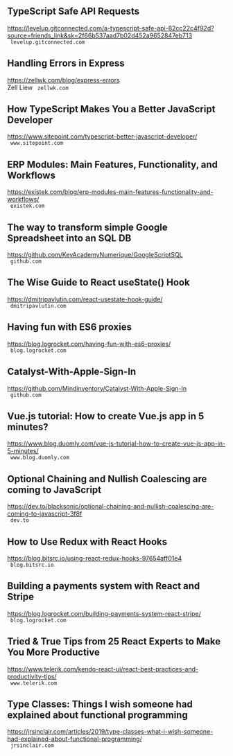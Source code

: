 ## TypeScript Safe API Requests  
https://levelup.gitconnected.com/a-typescript-safe-api-82cc22c4f92d?source=friends_link&sk=2f66b537aad7b02d452a9652847eb713  
 ` levelup.gitconnected.com`
  

## Handling Errors in Express  
https://zellwk.com/blog/express-errors  
Zell Liew ` zellwk.com`
  

## How TypeScript Makes You a Better JavaScript Developer  
https://www.sitepoint.com/typescript-better-javascript-developer/  
 ` www.sitepoint.com`
  

## ERP Modules: Main Features, Functionality, and Workflows  
https://existek.com/blog/erp-modules-main-features-functionality-and-workflows/  
 ` existek.com`
  

## The way to transform simple Google Spreadsheet into an SQL DB  
https://github.com/KevAcademyNumerique/GoogleScriptSQL  
 ` github.com`
  

## The Wise Guide to React useState() Hook  
https://dmitripavlutin.com/react-usestate-hook-guide/  
 ` dmitripavlutin.com`
  

## Having fun with ES6 proxies  
https://blog.logrocket.com/having-fun-with-es6-proxies/  
 ` blog.logrocket.com`
  

## Catalyst-With-Apple-Sign-In  
https://github.com/Mindinventory/Catalyst-With-Apple-Sign-In  
 ` github.com`
  

## Vue.js tutorial: How to create Vue.js app in 5 minutes?  
https://www.blog.duomly.com/vue-js-tutorial-how-to-create-vue-js-app-in-5-minutes/  
 ` www.blog.duomly.com`
  

## Optional Chaining and Nullish Coalescing are coming to JavaScript  
https://dev.to/blacksonic/optional-chaining-and-nullish-coalescing-are-coming-to-javascript-3f8f  
 ` dev.to`
  

## How to Use Redux with React Hooks  
https://blog.bitsrc.io/using-react-redux-hooks-97654aff01e4  
 ` blog.bitsrc.io`
  

## Building a payments system with React and Stripe  
https://blog.logrocket.com/building-payments-system-react-stripe/  
 ` blog.logrocket.com`
  

## Tried & True Tips from 25 React Experts to Make You More Productive  
https://www.telerik.com/kendo-react-ui/react-best-practices-and-productivity-tips/  
 ` www.telerik.com`
  

## Type Classes: Things I wish someone had explained about functional programming  
https://jrsinclair.com/articles/2019/type-classes-what-i-wish-someone-had-explained-about-functional-programming/  
 ` jrsinclair.com`
  

